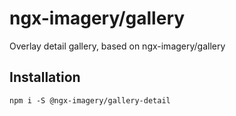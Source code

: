 # ngx-imagery/gallery

Overlay detail gallery, based on ngx-imagery/gallery

## Installation

`npm i -S @ngx-imagery/gallery-detail`
